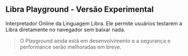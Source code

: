 ## Libra Playground - Versão Experimental

Interpretador Online da Linguagem Libra. Ele permite usuários testarem a Libra diretamente no navegador sem baixar nada.

> O Playground ainda está em desenvolvimento e a segurança e performance serão melhoradas em breve.
